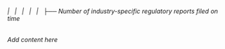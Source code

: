 ###### |   |   |   |   |   ├── Number of industry-specific regulatory reports filed on time

*Add content here*